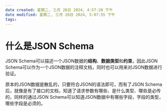 ```yaml
---
date created: 星期二, 三月 26日 2024, 4:57:20 下午
date modified: 星期二, 三月 26日 2024, 5:07:55 下午
tags: 
---
```


# 什么是JSON Schema

JSON Schema可以描述一个JSON数据的**结构**、**数据类型**和**约束**，因此JSON Schema可以作为一个JSON数据的注释文档，同时也可以用来对JSON数据进行验证。

原本的JSON数据是散乱的，只要符合JSON的语法即可，而有了JSON Schema后，就像是有了接口的文档，知道了请求参数有哪些、是什么类型、哪些是必传的，同样的通过JSON Schema可以知道JSON数据中有哪些字段，字段的类型，哪些字段是必须的。
